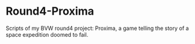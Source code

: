 # Round4-Proxima
Scripts of my BVW round4 project: Proxima, a game telling the story of a space expedition doomed to fail.
